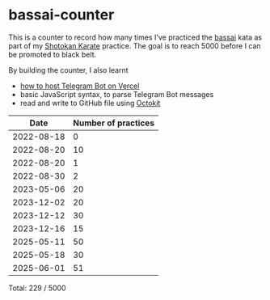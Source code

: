 # bassai-counter

This is a counter to record how many times I've practiced the [bassai](https://www.youtube.com/watch?v=7K7AbmLM1w8) kata as part of my [Shotokan Karate](https://ska.org/) practice. The goal is to reach 5000 before I can be promoted to black belt. 

By building the counter, I also learnt 
- [how to host Telegram Bot on Vercel](https://www.marclittlemore.com/serverless-telegram-chatbot-vercel/)
- basic JavaScript syntax, to parse Telegram Bot messages
- read and write to GitHub file using [Octokit](https://github.com/octokit/core.js/)

| Date | Number of practices |
| ------------- | ------------- |
| 2022-08-18  | 0 |
| 2022-08-20 | 10 |
| 2022-08-20 | 1 |
| 2022-08-30 | 2 |
| 2023-05-06 | 20 |
| 2023-12-02 | 20 |
| 2023-12-12 | 30 |
| 2023-12-16 | 15 |
| 2025-05-11 | 50 |
| 2025-05-18 | 30 |
| 2025-06-01 | 51 |

Total: 229 / 5000
